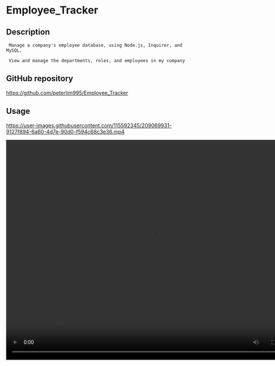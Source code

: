 # Employee_Tracker


## Description

```
 Manage a company's employee database, using Node.js, Inquirer, and MySQL.

 View and manage the departments, roles, and employees in my company

```

## GitHub repository

https://github.com/peterlim995/Employee_Tracker



## Usage

https://user-images.githubusercontent.com/115592345/209069931-9127f894-6a60-4d7e-90d0-f594c68c3e36.mp4


<video width="800" height="600" controls>
  <source src="https://user-images.githubusercontent.com/115592345/209069931-9127f894-6a60-4d7e-90d0-f594c68c3e36.mp4" type="video/mp4">
  
</video>

